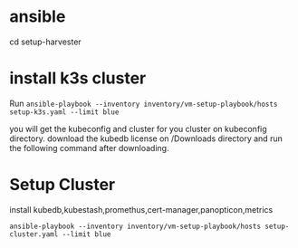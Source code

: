 # ansible

cd setup-harvester

# install k3s cluster

Run `ansible-playbook --inventory inventory/vm-setup-playbook/hosts setup-k3s.yaml --limit blue`

you will get the kubeconfig and cluster for you cluster on kubeconfig directory.
download the kubedb license on /Downloads directory and run the following command after downloading.

# Setup Cluster

install kubedb,kubestash,promethus,cert-manager,panopticon,metrics

`ansible-playbook --inventory inventory/vm-setup-playbook/hosts setup-cluster.yaml --limit blue`